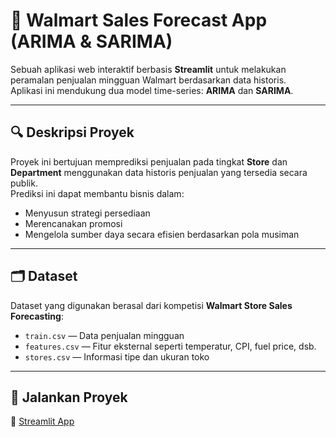 # 🛒 Walmart Sales Forecast App (ARIMA & SARIMA)

Sebuah aplikasi web interaktif berbasis **Streamlit** untuk melakukan peramalan penjualan mingguan Walmart berdasarkan data historis.  
Aplikasi ini mendukung dua model time-series: **ARIMA** dan **SARIMA**.

---

## 🔍 Deskripsi Proyek

Proyek ini bertujuan memprediksi penjualan pada tingkat **Store** dan **Department** menggunakan data historis penjualan yang tersedia secara publik.  
Prediksi ini dapat membantu bisnis dalam:

- Menyusun strategi persediaan
- Merencanakan promosi
- Mengelola sumber daya secara efisien berdasarkan pola musiman

---

## 🗂️ Dataset

Dataset yang digunakan berasal dari kompetisi **Walmart Store Sales Forecasting**:

- `train.csv` — Data penjualan mingguan
- `features.csv` — Fitur eksternal seperti temperatur, CPI, fuel price, dsb.
- `stores.csv` — Informasi tipe dan ukuran toko

---

## 🚀 Jalankan Proyek
🔗 [Streamlit App](https://wallmart-forecast-ctvbcbkd39unnqibdbaqvb.streamlit.app/)
